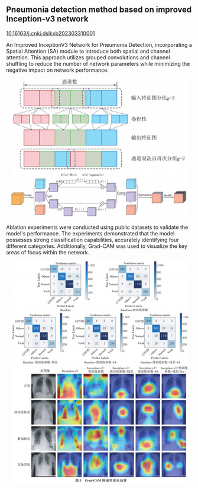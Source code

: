 ## Pneumonia detection method based on improved Inception-v3 network
<a href="https://link.cnki.net/doi/10.16163/j.cnki.dslkxb202303310001">10.16163/j.cnki.dslkxb202303310001</a>

An Improved InceptionV3 Network for Pneumonia Detection, incorporating a Spatial Attention (SA) module to introduce both spatial and channel attention. This approach utilizes grouped convolutions and channel shuffling to reduce the number of network parameters while minimizing the negative impact on network performance.
<p align="center">
  <img src="./Fig/Shuffle.png" width="480">
  <img src="./Fig/SA.png" width="480">
</p>
Ablation experiments were conducted using public datasets to validate the model's performance. The experiments demonstrated that the model possesses strong classification capabilities, accurately identifying four different categories. Additionally, Grad-CAM was used to visualize the key areas of focus within the network.
<p align="center">
  <img src="./Fig/Confusion matrix.png" width="480">
  <img src="./Fig/CAM.png" width="480">
</p>

